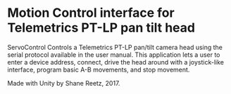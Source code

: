 Motion Control interface for Telemetrics PT-LP pan tilt head
==============

ServoControl
Controls a Telemetrics PT-LP pan/tilt camera head using the serial protocol available
in the user manual. This application lets a user to enter a device address, connect, drive
the head around with a joystick-like interface, program basic A-B movements, and stop movement.

Made with Unity by Shane Reetz, 2017.
